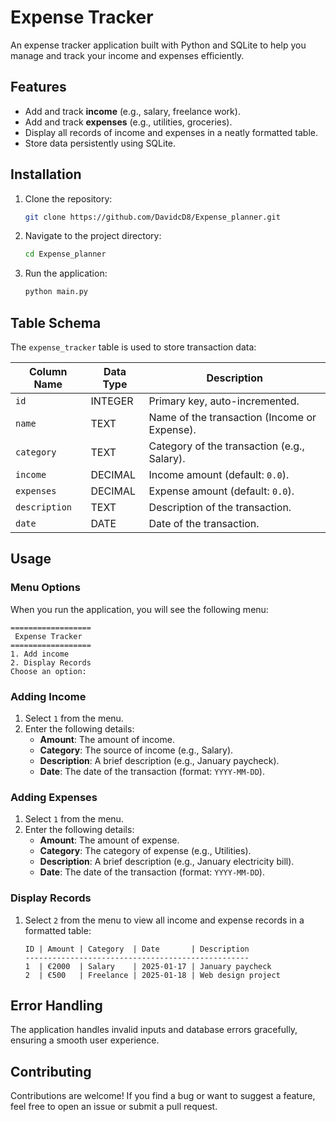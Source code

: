 # Expense Tracker

An expense tracker application built with Python and SQLite to help you manage and track your income and expenses efficiently.

## Features

- Add and track **income** (e.g., salary, freelance work).
- Add and track **expenses** (e.g., utilities, groceries).
- Display all records of income and expenses in a neatly formatted table.
- Store data persistently using SQLite.

## Installation

1. Clone the repository:
   ```bash
   git clone https://github.com/DavidcD8/Expense_planner.git
   ```
2. Navigate to the project directory:
   ```bash
   cd Expense_planner
   ```
3. Run the application:
   ```bash
   python main.py
   ```

## Table Schema

The `expense_tracker` table is used to store transaction data:

| Column Name | Data Type | Description                                     |
|-------------|-----------|-------------------------------------------------|
| `id`        | INTEGER   | Primary key, auto-incremented.                 |
| `name`      | TEXT      | Name of the transaction (Income or Expense).   |
| `category`  | TEXT      | Category of the transaction (e.g., Salary).    |
| `income`    | DECIMAL   | Income amount (default: `0.0`).                |
| `expenses`  | DECIMAL   | Expense amount (default: `0.0`).               |
| `description`| TEXT     | Description of the transaction.                |
| `date`      | DATE      | Date of the transaction.                       |

## Usage

### Menu Options

When you run the application, you will see the following menu:

```
==================
 Expense Tracker
==================
1. Add income
2. Display Records
Choose an option:
```

### Adding Income

1. Select `1` from the menu.
2. Enter the following details:
   - **Amount**: The amount of income.
   - **Category**: The source of income (e.g., Salary).
   - **Description**: A brief description (e.g., January paycheck).
   - **Date**: The date of the transaction (format: `YYYY-MM-DD`).

### Adding Expenses

1. Select `1` from the menu.
2. Enter the following details:
   - **Amount**: The amount of expense.
   - **Category**: The category of expense (e.g., Utilities).
   - **Description**: A brief description (e.g., January electricity bill).
   - **Date**: The date of the transaction (format: `YYYY-MM-DD`).

### Display Records

1. Select `2` from the menu to view all income and expense records in a formatted table:
   ```
   ID | Amount | Category  | Date       | Description
   --------------------------------------------------
   1  | €2000  | Salary    | 2025-01-17 | January paycheck
   2  | €500   | Freelance | 2025-01-18 | Web design project
   ```

## Error Handling

The application handles invalid inputs and database errors gracefully, ensuring a smooth user experience.

## Contributing

Contributions are welcome! If you find a bug or want to suggest a feature, feel free to open an issue or submit a pull request.

